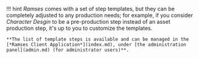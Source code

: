 !!! hint
    *Ramses* comes with a set of step templates, but they can be completely adjusted to any production needs; for example, if you consider *Character Desgin* to be a pre-production step instead of an asset production step, it's up to you to customize the templates.

    **The list of template steps is available and can be managed in the [*Ramses Client Application*](index.md), under [the administration panel](admin.md) (for administrator users)**.